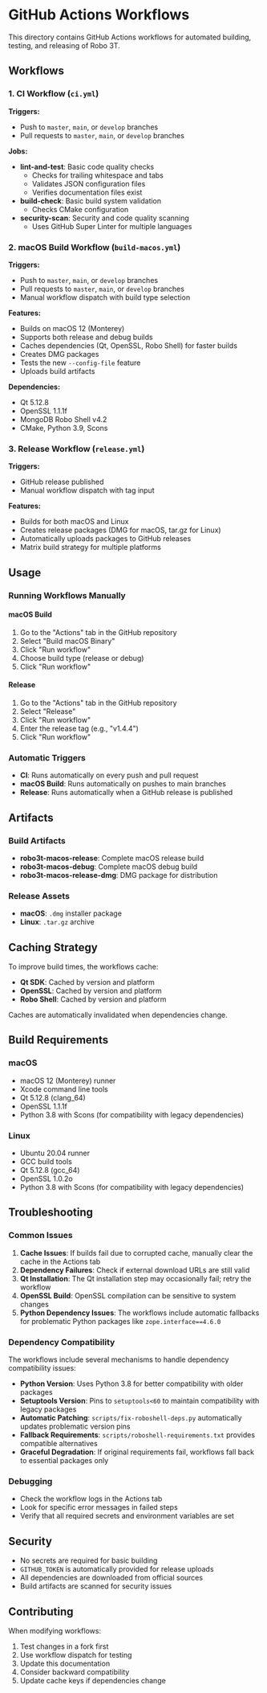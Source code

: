# GitHub Actions Workflows

This directory contains GitHub Actions workflows for automated building, testing, and releasing of Robo 3T.

## Workflows

### 1. CI Workflow (`ci.yml`)

**Triggers:**
- Push to `master`, `main`, or `develop` branches
- Pull requests to `master`, `main`, or `develop` branches

**Jobs:**
- **lint-and-test**: Basic code quality checks
  - Checks for trailing whitespace and tabs
  - Validates JSON configuration files
  - Verifies documentation files exist
- **build-check**: Basic build system validation
  - Checks CMake configuration
- **security-scan**: Security and code quality scanning
  - Uses GitHub Super Linter for multiple languages

### 2. macOS Build Workflow (`build-macos.yml`)

**Triggers:**
- Push to `master`, `main`, or `develop` branches
- Pull requests to `master`, `main`, or `develop` branches
- Manual workflow dispatch with build type selection

**Features:**
- Builds on macOS 12 (Monterey)
- Supports both release and debug builds
- Caches dependencies (Qt, OpenSSL, Robo Shell) for faster builds
- Creates DMG packages
- Tests the new `--config-file` feature
- Uploads build artifacts

**Dependencies:**
- Qt 5.12.8
- OpenSSL 1.1.1f
- MongoDB Robo Shell v4.2
- CMake, Python 3.9, Scons

### 3. Release Workflow (`release.yml`)

**Triggers:**
- GitHub release published
- Manual workflow dispatch with tag input

**Features:**
- Builds for both macOS and Linux
- Creates release packages (DMG for macOS, tar.gz for Linux)
- Automatically uploads packages to GitHub releases
- Matrix build strategy for multiple platforms

## Usage

### Running Workflows Manually

#### macOS Build
1. Go to the "Actions" tab in the GitHub repository
2. Select "Build macOS Binary"
3. Click "Run workflow"
4. Choose build type (release or debug)
5. Click "Run workflow"

#### Release
1. Go to the "Actions" tab in the GitHub repository
2. Select "Release"
3. Click "Run workflow"
4. Enter the release tag (e.g., "v1.4.4")
5. Click "Run workflow"

### Automatic Triggers

- **CI**: Runs automatically on every push and pull request
- **macOS Build**: Runs automatically on pushes to main branches
- **Release**: Runs automatically when a GitHub release is published

## Artifacts

### Build Artifacts
- **robo3t-macos-release**: Complete macOS release build
- **robo3t-macos-debug**: Complete macOS debug build
- **robo3t-macos-release-dmg**: DMG package for distribution

### Release Assets
- **macOS**: `.dmg` installer package
- **Linux**: `.tar.gz` archive

## Caching Strategy

To improve build times, the workflows cache:
- **Qt SDK**: Cached by version and platform
- **OpenSSL**: Cached by version and platform
- **Robo Shell**: Cached by version and platform

Caches are automatically invalidated when dependencies change.

## Build Requirements

### macOS
- macOS 12 (Monterey) runner
- Xcode command line tools
- Qt 5.12.8 (clang_64)
- OpenSSL 1.1.1f
- Python 3.8 with Scons (for compatibility with legacy dependencies)

### Linux
- Ubuntu 20.04 runner
- GCC build tools
- Qt 5.12.8 (gcc_64)
- OpenSSL 1.0.2o
- Python 3.8 with Scons (for compatibility with legacy dependencies)

## Troubleshooting

### Common Issues

1. **Cache Issues**: If builds fail due to corrupted cache, manually clear the cache in the Actions tab
2. **Dependency Failures**: Check if external download URLs are still valid
3. **Qt Installation**: The Qt installation step may occasionally fail; retry the workflow
4. **OpenSSL Build**: OpenSSL compilation can be sensitive to system changes
5. **Python Dependency Issues**: The workflows include automatic fallbacks for problematic Python packages like `zope.interface==4.6.0`

### Dependency Compatibility

The workflows include several mechanisms to handle dependency compatibility issues:

- **Python Version**: Uses Python 3.8 for better compatibility with older packages
- **Setuptools Version**: Pins to `setuptools<60` to maintain compatibility with legacy packages
- **Automatic Patching**: `scripts/fix-roboshell-deps.py` automatically updates problematic version pins
- **Fallback Requirements**: `scripts/roboshell-requirements.txt` provides compatible alternatives
- **Graceful Degradation**: If original requirements fail, workflows fall back to essential packages only

### Debugging

- Check the workflow logs in the Actions tab
- Look for specific error messages in failed steps
- Verify that all required secrets and environment variables are set

## Security

- No secrets are required for basic building
- `GITHUB_TOKEN` is automatically provided for release uploads
- All dependencies are downloaded from official sources
- Build artifacts are scanned for security issues

## Contributing

When modifying workflows:
1. Test changes in a fork first
2. Use workflow dispatch for testing
3. Update this documentation
4. Consider backward compatibility
5. Update cache keys if dependencies change
